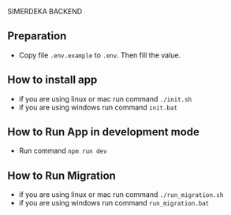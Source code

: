 SIMERDEKA BACKEND

## Preparation

-   Copy file `.env.example` to `.env`. Then fill the value.

## How to install app

-   if you are using linux or mac run command `./init.sh`
-   if you are using windows run command `init.bat`

## How to Run App in development mode

-   Run command `npm run dev`

## How to Run Migration

-   if you are using linux or mac run command `./run_migration.sh`
-   if you are using windows run command `run_migration.bat`
